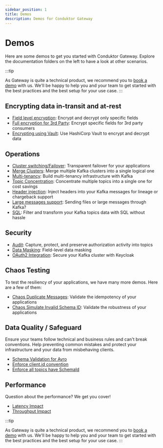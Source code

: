 ```yaml
---
sidebar_position: 1
title: Demos
description: Demos for Conduktor Gateway
---
```


# Demos

Here are some demos to get you started with Conduktor Gateway. Explore the documentation folders on the left to have a look at other scenarios.

:::tip

As Gateway is quite a technical product, we recommend you to [book a demo](https://www.conduktor.io/contact/sales/?utm_source=docs&utm_medium=website) with us. We'll be happy to help you and your team to get started with the best practices and the best setup for your use case.
:::


## Encrypting data in-transit and at-rest

- [Field level encryption](./encryption/encryption-decrypt-only-specific-fields/): Encrypt and decrypt only specific fields
- [Full encryption for 3rd Party](./encryption/encryption-third-party/): Encrypt specific fields for 3rd party consumers
- [Encrypting using Vault](/encryption-vault-with-secret-management/): Use HashiCorp Vault to encrypt and decrypt data

## Operations

- [Cluster switching/Failover](./ops/cluster-switching): Transparent failover for your applications
- [Merge Clusters](./ops/merge-clusters): Merge multiple Kafka clusters into a single logical one
- [Multi-tenancy](./ops/multi-tenancy): Build multi-tenancy infrastructure with Kafka
- [Topic Concentration](./ops/topic-concentration): Concentrate multiple topics into a single one for cost savings
- [Header injection](./ops/header-injection): Inject headers into your Kafka messages for lineage or chargeback support
- [Large messages support](./ops/large-messages): Sending files or large messages through Kafka?
- [SQL](./sql/sql-topic-schema-registry/): Filter and transform your Kafka topics data with SQL without hassle

## Security

- [Audit](./security/audit): Capture, protect, and preserve authorization activity into topics
- [Data Masking](./security/data-masking): Field-level data masking
- [OAuth2 Integration](./security/integration-oauth2): Secure your Kafka cluster with Keycloak

## Chaos Testing

To test the resiliency of your applications, we have many more demos. Here are a few of them:

- [Chaos Duplicate Messages](./chaos/chaos-duplicate-messages): Validate the idempotency of your applications
- [Chaos Simulate Invalid Schema ID](./chaos/chaos-simulate-invalid-schema-id): Validate the robustness of your applications

## Data Quality / Safeguard

Ensure your teams follow technical and business rules and can't break conventions. Help preventing common mistakes and protect your infrastructure and your data from misbehaving clients.

- [Schema Validation for Avro](./data-quality/safeguard-validate-schema-payload-avro/)
- [Enforce client.id convention](./safeguard/safeguard-client-id)
- [Enforce all topics have SchemaId](./safeguard/safeguard-schema-id)

## Performance

Question about the performance? We get you cover!

- [Latency Impact](./performance/latency)
- [Throughput Impact](./performance/throughput)


:::tip

As Gateway is quite a technical product, we recommend you to [book a demo](https://www.conduktor.io/contact/sales/?utm_source=docs&utm_medium=website) with us. We'll be happy to help you and your team to get started with the best practices and the best setup for your use case.
:::
